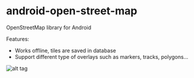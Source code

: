 android-open-street-map
=======================

OpenStreetMap library for Android


Features:
- Works offline, tiles are saved in database
- Support different type of overlays such as markers, tracks, polygons... 


![alt tag](https://raw.github.com/benoitongit/android-open-street-map/master/screenshot.png)
